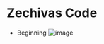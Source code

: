 # Zechivas Code

- Beginning
![image](https://user-images.githubusercontent.com/105561127/171992692-668e3c41-1a11-4941-ae55-ff4e33cfbe6c.png)
